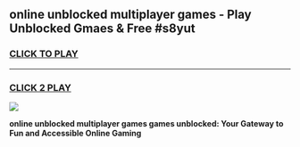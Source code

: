
## online unblocked multiplayer games - Play Unblocked Gmaes & Free #s8yut
<h3>
<a href="https://premium.freeplayer.one?title=online_unblocked_multiplayer_games&ref=03M">CLICK TO PLAY</a></h3>
<hr>

<h3>
<a href="https://premium.freeplayer.one?title=online_unblocked_multiplayer_games&ref=03M">CLICK 2 PLAY</a>
  
</h3>

<a href="https://premium.freeplayer.one?title=online_unblocked_multiplayer_games&ref=03M"><img src="https://clearcache.store/games.png"></a>


**online unblocked multiplayer games games unblocked: Your Gateway to Fun and Accessible Online Gaming**
